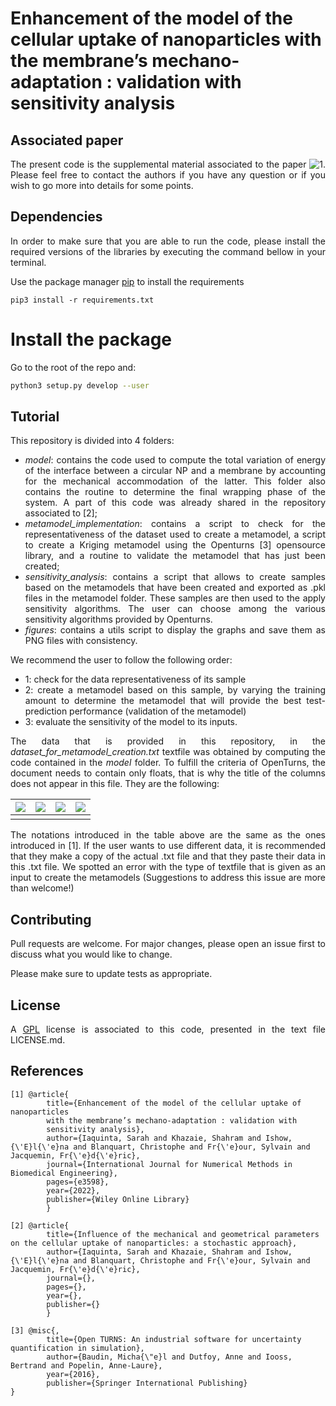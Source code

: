 


# Enhancement of the model of the cellular uptake of nanoparticles with the membrane’s mechano-adaptation : validation with sensitivity analysis

<div style="text-align: justify">


## Associated paper
The present code is the supplemental material associated to the paper ![1](https://doi.org/10.1002/cnm.3598).
Please feel free to contact the authors if you have any question or if you wish to go more into details for some points.

## Dependencies
In order to make sure that you are able to run the code, please install the required versions of the libraries by executing the command bellow in your terminal.

Use the package manager [pip](https://pip.pypa.io/en/stable/) to install the requirements

```pip3 install -r requirements.txt```

# Install the package
Go to the root of the repo and:
``` sh
python3 setup.py develop --user
```

## Tutorial
This repository is divided into 4 folders:
- *model*: contains the code used to compute the total variation of energy of the interface between a circular NP and a membrane by accounting for the mechanical accommodation of the latter. This folder also contains the routine to determine the final wrapping phase of the system. A part of this code was already shared in the repository associated to [2];
- *metamodel_implementation*: contains a script to check for the representativeness of the dataset used to create a metamodel, a script to create a Kriging metamodel using the Openturns [3] opensource library, and a routine to validate the metamodel that has just been created;
- *sensitivity_analysis*: contains a script that allows to create samples based on the metamodels that have been created and exported as .pkl files in the metamodel folder. These samples are then used to the  apply sensitivity algorithms. The user can choose among the various sensitivity algorithms provided by Openturns.
- *figures*: contains a utils script to display the graphs and save them as PNG files with consistency.

We recommend the user to follow the following order:
- 1: check for the data representativeness of its sample
- 2: create a metamodel based on this sample, by varying the training amount to determine the metamodel that will provide the best test-prediction performance (validation of the metamodel)
- 3: evaluate the sensitivity of the model to its inputs.

The data that is provided in this repository, in the *dataset_for_metamodel_creation.txt* textfile was obtained by computing the code contained in the *model* folder. To fulfill the criteria of OpenTurns, the document needs to contain only floats, that is why the title of the columns does not appear in this file. They are the following:



| **<img src="https://render.githubusercontent.com/render/math?math=\overline{\gamma}_r">** | **<img src="https://render.githubusercontent.com/render/math?math=\overline{\gamma}_{fs}">** | **<img src="https://render.githubusercontent.com/render/math?math=\overline{\gamma}_{\lambda}">** | **<img src="https://render.githubusercontent.com/render/math?math=\psi_3">** |
|:-----------------------------------------------------------------------------------------:|:--------------------------------------------------------------------------------------------:|:-------------------------------------------------------------------------------------------------:|:----------------------------------------------------------------------------:|
|                                                                                           |                                                                                              |                                                                                                   |

The notations introduced in the table above are the same as the ones introduced in [1].
If the user wants to use different data, it is recommended that they make a copy of the actual .txt file and that they paste their data in this .txt file. We spotted an error with the type of textfile that is given as an input to create the metamodels (Suggestions to address this issue are more than welcome!)


## Contributing
Pull requests are welcome. For major changes, please open an issue first to discuss what you would like to change.

Please make sure to update tests as appropriate.

## License
A [GPL](https://tldrlegal.com/license/bsd-3-clause-license-(revised)) license is associated to this code, presented in the text file LICENSE.md.

</div>

## References
```
[1] @article{
        title={Enhancement of the model of the cellular uptake of nanoparticles
        with the membrane’s mechano-adaptation : validation with
        sensitivity analysis},
        author={Iaquinta, Sarah and Khazaie, Shahram and Ishow, {\'E}l{\'e}na and Blanquart, Christophe and Fr{\'e}our, Sylvain and Jacquemin, Fr{\'e}d{\'e}ric},
        journal={International Journal for Numerical Methods in Biomedical Engineering},
        pages={e3598},
        year={2022},
        publisher={Wiley Online Library}
        }

[2] @article{
        title={Influence of the mechanical and geometrical parameters on the cellular uptake of nanoparticles: a stochastic approach},
        author={Iaquinta, Sarah and Khazaie, Shahram and Ishow, {\'E}l{\'e}na and Blanquart, Christophe and Fr{\'e}our, Sylvain and Jacquemin, Fr{\'e}d{\'e}ric},
        journal={},
        pages={},
        year={},
        publisher={}
        }

[3] @misc{,
        title={Open TURNS: An industrial software for uncertainty quantification in simulation},
        author={Baudin, Micha{\"e}l and Dutfoy, Anne and Iooss, Bertrand and Popelin, Anne-Laure},
        year={2016},
        publisher={Springer International Publishing}
}

